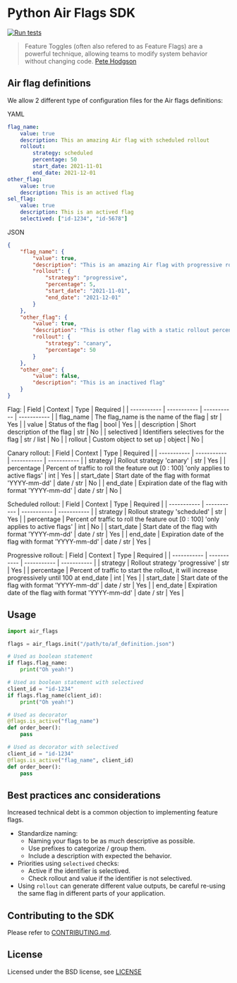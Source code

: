 # Python Air Flags SDK

[![Run tests](https://github.com/devaway/air-flags-python/actions/workflows/tests.yml/badge.svg)](https://github.com/devaway/air-flags-python/actions/workflows/tests.yml)

> Feature Toggles (often also refered to as Feature Flags) are a powerful technique, allowing teams to modify system behavior without changing code. [Pete Hodgson](https://martinfowler.com/articles/feature-toggles.html)

## Air flag definitions

We allow 2 different type of configuration files for the Air flags definitions:

YAML
```yaml
flag_name:
    value: true
    description: This an amazing Air flag with scheduled rollout
    rollout:
        strategy: scheduled
        percentage: 50
        start_date: 2021-11-01
        end_date: 2021-12-01
other_flag:
    value: true
    description: This is an actived flag
sel_flag:
    value: true
    description: This is an actived flag
    selectived: ["id-1234", "id-5678"]
```
JSON
```json
{
    "flag_name": {
        "value": true,
        "description": "This is an amazing Air flag with progressive rollout",
        "rollout": {
            "strategy": "progressive",
            "percentage": 5,
            "start_date": "2021-11-01",
            "end_date": "2021-12-01"
        }
    },
    "other_flag": {
        "value": true,
        "description": "This is other flag with a static rollout percentage",
        "rollout": {
            "strategy": "canary",
            "percentage": 50
        }
    },
    "other_one": {
        "value": false,
        "description": "This is an inactived flag"
    }
}
```
Flag:
| Field | Context | Type | Required |
| ----------- | ----------- | ----------- | ----------- |
| flag_name | The flag_name is the name of the flag | str | Yes |
| value | Status of the flag | bool | Yes |
| description | Short description of the flag | str | No |
| selectived | Identifiers selectives for the flag | str / list | No |
| rollout | Custom object to set up | object | No |

Canary rollout:
| Field | Context | Type | Required |
| ----------- | ----------- | ----------- | ----------- |
| strategy | Rollout strategy 'canary' | str | Yes |
| percentage | Percent of traffic to roll the feature out [0 : 100] 'only applies to active flags' | int | Yes |
| start_date | Start date of the flag with format 'YYYY-mm-dd' | date / str | No |
| end_date | Expiration date of the flag with format 'YYYY-mm-dd' | date / str | No |

Scheduled rollout:
| Field | Context | Type | Required |
| ----------- | ----------- | ----------- | ----------- |
| strategy | Rollout strategy 'scheduled' | str | Yes |
| percentage | Percent of traffic to roll the feature out [0 : 100] 'only applies to active flags' | int | No |
| start_date | Start date of the flag with format 'YYYY-mm-dd' | date / str | Yes |
| end_date | Expiration date of the flag with format 'YYYY-mm-dd' | date / str | Yes |

Progressive rollout:
| Field | Context | Type | Required |
| ----------- | ----------- | ----------- | ----------- |
| strategy | Rollout strategy 'progressive' | str | Yes |
| percentage | Percent of traffic to start the rollout, it will increase progressively until 100 at end_date | int | Yes |
| start_date | Start date of the flag with format 'YYYY-mm-dd' | date / str | Yes |
| end_date | Expiration date of the flag with format 'YYYY-mm-dd' | date / str | Yes |

## Usage

```python
import air_flags

flags = air_flags.init("/path/to/af_definition.json")

# Used as boolean statement
if flags.flag_name:
    print("Oh yeah!")

# Used as boolean statement with selectived
client_id = "id-1234"
if flags.flag_name(client_id):
    print("Oh yeah!")

# Used as decorator
@flags.is_active("flag_name")
def order_beer():
    pass

# Used as decorator with selectived
client_id = "id-1234"
@flags.is_active("flag_name", client_id)
def order_beer():
    pass
```

## Best practices anc considerations
Increased technical debt is a common objection to implementing feature flags.
* Standardize naming:
  * Naming your flags to be as much descriptive as possible.
  * Use prefixes to categorize / group them.
  * Include a description with expected the behavior.
* Priorities using `selectived` checks:
  * Active if the identifier is selectived.
  * Check rollout and value if the identifier is not selectived.
* Using `rollout` can generate different value outputs, be careful re-using the same flag in different parts of your application.

## Contributing to the SDK

Please refer to [CONTRIBUTING.md](CONTRIBUTING.md).

## License

Licensed under the BSD license, see [LICENSE](LICENSE)
